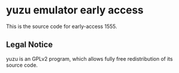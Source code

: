 yuzu emulator early access
=============

This is the source code for early-access 1555.

## Legal Notice

yuzu is an GPLv2 program, which allows fully free redistribution of its source code.